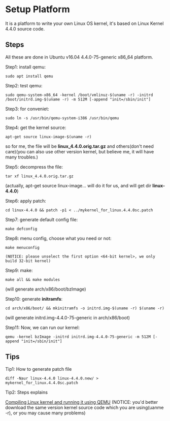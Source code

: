 # Setup Platform

It is a platform to write your own Linux OS kernel, it's based on Linux Kernel 4.4.0 source code.

## Steps

All these are done in Ubuntu v16.04 4.4.0-75-generic x86_64 platform.

Step1: install qemu:

    sudo apt install qemu

Step2: test qemu:

    sudo qemu-system-x86_64 -kernel /boot/vmlinuz-$(uname -r) -initrd /boot/initrd.img-$(uname -r) -m 512M [-append "init=/sbin/init"]

Step3: for conveniet:

    sudo ln -s /usr/bin/qemu-system-i386 /usr/bin/qemu

Step4: get the kernel source:

    apt-get source linux-image-$(uname -r)

 so for me, the file will be **linux_4.4.0.orig.tar.gz** and others(don't need care)(you can also use other version kernel, but believe me, it will have many troubles.)

Step5: decompress the file:

    tar xf linux_4.4.0.orig.tar.gz

 (actually, apt-get source linux-image... will do it for us, and will get dir **linux-4.4.0**)

Step6: apply patch:

    cd linux-4.4.0 && patch -p1 < ../mykernel_for_linux.4.4.0sc.patch

Step7: generate default config file:

    make defconfig

Step8: menu config, choose what you need or not:

    make menuconfig

    (NOTICE: please unselect the first option <64-bit kernel>, we only build 32-bit kernel)

Step9: make:

    make all && make modules

 (will generate arch/x86/boot/bzImage)

Step10: generate **initramfs**:

    cd arch/x86/boot/ && mkinitramfs -o initrd.img-$(uname -r) $(uname -r)

 (will generate initrd.img-4.4.0-75-generic in arch/x86/boot)

Step11: Now, we can run our kernel:

    qemu -kernel bzImage -initrd initrd.img-4.4.0-75-generic -m 512M [-append "init=/sbin/init"]

## Tips

Tip1: How to generate patch file

    diff -Naur linux-4.4.0 linux-4.4.0.new/ > mykernel_for_linux.4.4.0sc.patch

Tip2: Steps explains

[Compiling Linux kernel and running it using QEMU](https://nostillsearching.wordpress.com/2012/09/22/compiling-linux-kernel-and-running-it-using-qemu/) (NOTICE: you'd better download the same version kernel source code which you are using(uanme -r), or you may cause many problems)
